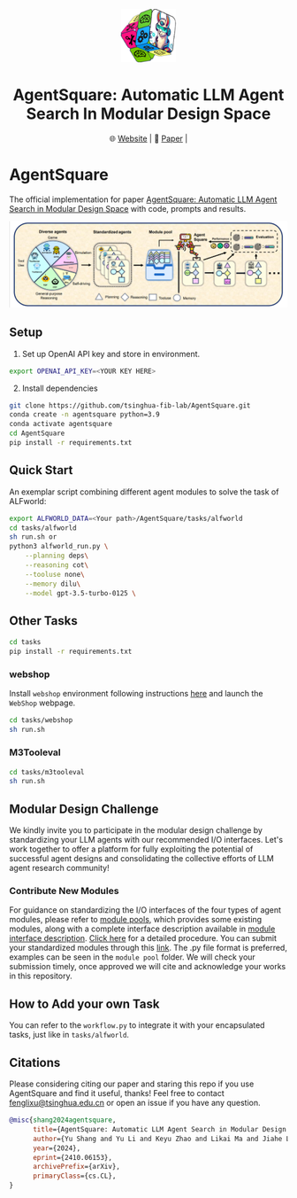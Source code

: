 <div align="center">
<img src="pics/logo1.png" style="width: 20%;height: 10%">
<h1> AgentSquare: Automatic LLM Agent Search In Modular Design Space </h1>
</div>

<div align="center">
  <!-- <a href="#model">Model</a> • -->
  🌐 <a href="https://tsinghua-fib-lab.github.io/AgentSquare_website">Website</a> |
  📃 <a href="https://arxiv.org/abs/2410.06153">Paper</a> |
</div>

# AgentSquare
The official implementation for paper [AgentSquare: Automatic LLM Agent Search in Modular Design Space](https://arxiv.org/abs/2410.06153) with code, prompts and results.

![intro](pics/intro.png)


## Setup
1. Set up OpenAI API key and store in environment.
```bash
export OPENAI_API_KEY=<YOUR KEY HERE>
```
2. Install dependencies
```bash
git clone https://github.com/tsinghua-fib-lab/AgentSquare.git
conda create -n agentsquare python=3.9
conda activate agentsquare
cd AgentSquare
pip install -r requirements.txt
```

## Quick Start
An exemplar script combining different agent modules to solve the task of ALFworld:
```bash
export ALFWORLD_DATA=<Your path>/AgentSquare/tasks/alfworld
cd tasks/alfworld
sh run.sh or 
python3 alfworld_run.py \
    --planning deps\
    --reasoning cot\
    --tooluse none\
    --memory dilu\
    --model gpt-3.5-turbo-0125 \
```

## Other Tasks
```bash
cd tasks
pip install -r requirements.txt
```

### webshop
Install `webshop` environment following instructions [here](https://github.com/princeton-nlp/WebShop) and launch the `WebShop` webpage.
```bash
cd tasks/webshop
sh run.sh
```

### M3Tooleval
```bash
cd tasks/m3tooleval
sh run.sh
```

## Modular Design Challenge
We kindly invite you to participate in the modular design challenge by standardizing your LLM agents with our recommended I/O interfaces.  Let's work together to offer a platform for fully exploiting the potential of successful agent designs and consolidating the collective efforts of LLM agent research community! 

### Contribute New Modules
For guidance on standardizing the I/O interfaces of the four types of agent modules, please refer to [module pools](modules), which provides some existing modules, along with a complete interface description available in [module interface description](modules/readme.md). [Click here](modules/test_new_modules.md) for a detailed procedure. You can submit your standardized modules through this [link](https://drive.google.com/drive/folders/1CrtW_s3n0-tCJRtUDzaKFWrBid7MuF9v?usp=sharing). The .py file format is preferred, examples can be seen in the `module pool` folder. We will check your submission timely, once approved we will cite and acknowledge your works in this repository. 

## How to Add your own Task
You can refer to the `workflow.py` to integrate it with your encapsulated tasks, just like in `tasks/alfworld`.

## Citations
Please considering citing our paper and staring this repo if you use AgentSquare and find it useful, thanks! Feel free to contact fenglixu@tsinghua.edu.cn or open an issue if you have any question.

```bibtex
@misc{shang2024agentsquare,
      title={AgentSquare: Automatic LLM Agent Search in Modular Design Space}, 
      author={Yu Shang and Yu Li and Keyu Zhao and Likai Ma and Jiahe Liu and Fengli Xu and Yong Li},
      year={2024},
      eprint={2410.06153},
      archivePrefix={arXiv},
      primaryClass={cs.CL},
}
```

